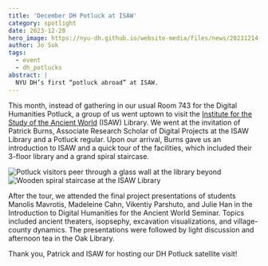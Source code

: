 ```yaml
---
title: 'December DH Potluck at ISAW'
category: spotlight
date: 2023-12-20
hero_image: https://nyu-dh.github.io/website-media/files/news/20231214-DHPotluck-ISAW.png
author: Jo Suk
tags:
  - event
  - dh_potlucks
abstract: |
  NYU DH’s first “potluck abroad” at ISAW.
---
```


This month, instead of gathering in our usual Room 743 for the Digital Humanities Potluck, a group of us went uptown to visit the [Institute for the Study of the Ancient World](https://isaw.nyu.edu/) (ISAW) Library. We went at the invitation of Patrick Burns, Associate Research Scholar of Digital Projects at the ISAW Library and a Potluck regular. Upon our arrival, Burns gave us an introduction to ISAW and a quick tour of the facilities, which included their 3-floor library and a grand spiral staircase.

<img style="max-height:500px" src="https://nyu-dh.github.io/website-media/files/news/isaw-library.jpg" alt="Potluck visitors peer through a glass wall at the library beyond"/>

<img style="max-height:500px" src="https://nyu-dh.github.io/website-media/files/news/spiral-staircase.jpg" alt="Wooden spiral staircase at the ISAW Library"/>

After the tour, we attended the final project presentations of students Manolis Mavrotis, Madeleine Cahn, Vikentiy Parshuto, and Julie Han in the Introduction to Digital Humanities for the Ancient World Seminar. Topics included ancient theaters, isopsephy, excavation visualizations, and village-county dynamics. The presentations were followed by light discussion and afternoon tea in the Oak Library.

Thank you, Patrick and ISAW for hosting our DH Potluck satellite visit! 
